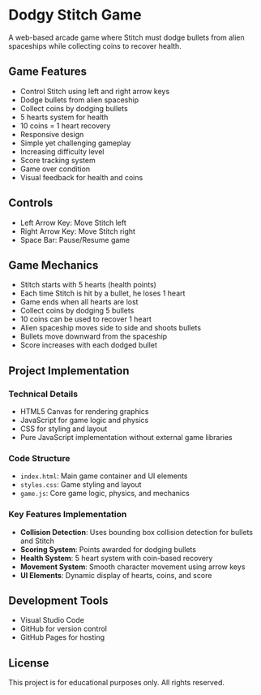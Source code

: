 # Dodgy Stitch Game

A web-based arcade game where Stitch must dodge bullets from alien spaceships while collecting coins to recover health.

## Game Features

- Control Stitch using left and right arrow keys
- Dodge bullets from alien spaceship
- Collect coins by dodging bullets
- 5 hearts system for health
- 10 coins = 1 heart recovery
- Responsive design
- Simple yet challenging gameplay
- Increasing difficulty level
- Score tracking system
- Game over condition
- Visual feedback for health and coins

## Controls

- Left Arrow Key: Move Stitch left
- Right Arrow Key: Move Stitch right
- Space Bar: Pause/Resume game

## Game Mechanics

- Stitch starts with 5 hearts (health points)
- Each time Stitch is hit by a bullet, he loses 1 heart
- Game ends when all hearts are lost
- Collect coins by dodging 5 bullets
- 10 coins can be used to recover 1 heart
- Alien spaceship moves side to side and shoots bullets
- Bullets move downward from the spaceship
- Score increases with each dodged bullet

## Project Implementation

### Technical Details
- HTML5 Canvas for rendering graphics
- JavaScript for game logic and physics
- CSS for styling and layout
- Pure JavaScript implementation without external game libraries

### Code Structure
- `index.html`: Main game container and UI elements
- `styles.css`: Game styling and layout
- `game.js`: Core game logic, physics, and mechanics

### Key Features Implementation
- **Collision Detection**: Uses bounding box collision detection for bullets and Stitch
- **Scoring System**: Points awarded for dodging bullets
- **Health System**: 5 heart system with coin-based recovery
- **Movement System**: Smooth character movement using arrow keys
- **UI Elements**: Dynamic display of hearts, coins, and score

## Development Tools

- Visual Studio Code
- GitHub for version control
- GitHub Pages for hosting

## License

This project is for educational purposes only. All rights reserved.
